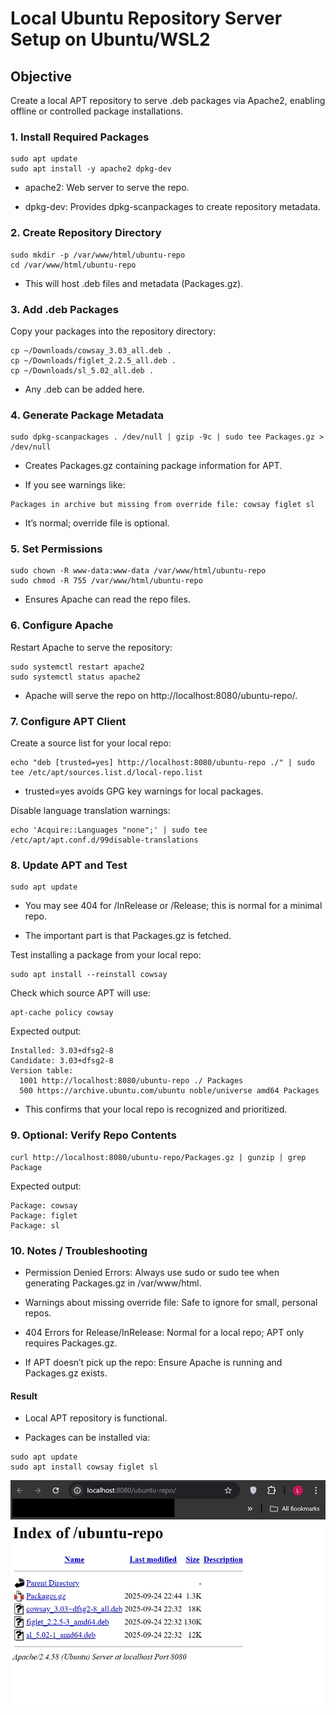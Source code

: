 # Local Ubuntu Repository Server Setup on Ubuntu/WSL2
## Objective

Create a local APT repository to serve .deb packages via Apache2, enabling offline or controlled package installations.

### 1. Install Required Packages

```
sudo apt update
sudo apt install -y apache2 dpkg-dev
```

- apache2: Web server to serve the repo.

- dpkg-dev: Provides dpkg-scanpackages to create repository metadata.

### 2. Create Repository Directory

```
sudo mkdir -p /var/www/html/ubuntu-repo
cd /var/www/html/ubuntu-repo
```

- This will host .deb files and metadata (Packages.gz).

### 3. Add .deb Packages

Copy your packages into the repository directory:

```
cp ~/Downloads/cowsay_3.03_all.deb .
cp ~/Downloads/figlet_2.2.5_all.deb .
cp ~/Downloads/sl_5.02_all.deb .
```

- Any .deb can be added here.

### 4. Generate Package Metadata

```
sudo dpkg-scanpackages . /dev/null | gzip -9c | sudo tee Packages.gz > /dev/null
```

- Creates Packages.gz containing package information for APT.

- If you see warnings like:

```
Packages in archive but missing from override file: cowsay figlet sl
```

- It’s normal; override file is optional.

### 5. Set Permissions

```
sudo chown -R www-data:www-data /var/www/html/ubuntu-repo
sudo chmod -R 755 /var/www/html/ubuntu-repo
```

- Ensures Apache can read the repo files.

### 6. Configure Apache

Restart Apache to serve the repository:

```
sudo systemctl restart apache2
sudo systemctl status apache2
```

- Apache will serve the repo on http://localhost:8080/ubuntu-repo/.

### 7. Configure APT Client

Create a source list for your local repo:

```
echo "deb [trusted=yes] http://localhost:8080/ubuntu-repo ./" | sudo tee /etc/apt/sources.list.d/local-repo.list
```

- trusted=yes avoids GPG key warnings for local packages.

Disable language translation warnings:

```
echo 'Acquire::Languages "none";' | sudo tee /etc/apt/apt.conf.d/99disable-translations
```

### 8. Update APT and Test

```
sudo apt update
```

- You may see 404 for /InRelease or /Release; this is normal for a minimal repo.

- The important part is that Packages.gz is fetched.

Test installing a package from your local repo:

```
sudo apt install --reinstall cowsay
```

Check which source APT will use:

```
apt-cache policy cowsay
```

Expected output:

```
Installed: 3.03+dfsg2-8
Candidate: 3.03+dfsg2-8
Version table:
  1001 http://localhost:8080/ubuntu-repo ./ Packages
  500 https://archive.ubuntu.com/ubuntu noble/universe amd64 Packages
```

- This confirms that your local repo is recognized and prioritized.

### 9. Optional: Verify Repo Contents

```
curl http://localhost:8080/ubuntu-repo/Packages.gz | gunzip | grep Package
```

Expected output:

```
Package: cowsay
Package: figlet
Package: sl
```

### 10. Notes / Troubleshooting

- Permission Denied Errors: Always use sudo or sudo tee when generating Packages.gz in /var/www/html.

- Warnings about missing override file: Safe to ignore for small, personal repos.

- 404 Errors for Release/InRelease: Normal for a local repo; APT only requires Packages.gz.

- If APT doesn’t pick up the repo: Ensure Apache is running and Packages.gz exists.

#### Result

- Local APT repository is functional.

- Packages can be installed via:

```
sudo apt update
sudo apt install cowsay figlet sl
```
![Alt text](Reposerver.jpg)

